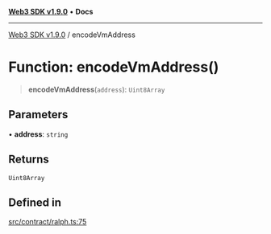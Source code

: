 [**Web3 SDK v1.9.0**](../README.md) • **Docs**

***

[Web3 SDK v1.9.0](../globals.md) / encodeVmAddress

# Function: encodeVmAddress()

> **encodeVmAddress**(`address`): `Uint8Array`

## Parameters

• **address**: `string`

## Returns

`Uint8Array`

## Defined in

[src/contract/ralph.ts:75](https://github.com/Mystic-Nayy/alephium-web3/blob/c1afd789a197ce5fe21f08c2965942090157c33d/packages/web3/src/contract/ralph.ts#L75)
